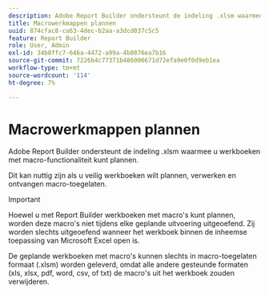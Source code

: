 ```yaml
---
description: Adobe Report Builder ondersteunt de indeling .xlsm waarmee u werkboeken met macro-functionaliteit kunt plannen.
title: Macrowerkmappen plannen
uuid: 874cfac8-ca63-4dec-b2aa-a3dcd037c5c5
feature: Report Builder
role: User, Admin
exl-id: 34b8ffc7-646a-4472-a99a-4b8876ea7b16
source-git-commit: 7226b4c77371b486006671d72efa9e0f0d9eb1ea
workflow-type: tm+mt
source-wordcount: '114'
ht-degree: 7%

---
```


# Macrowerkmappen plannen

Adobe Report Builder ondersteunt de indeling .xlsm waarmee u werkboeken met macro-functionaliteit kunt plannen.

Dit kan nuttig zijn als u veilig werkboeken wilt plannen, verwerken en ontvangen macro-toegelaten.

>[!IMPORTANT]
>
>Hoewel u met Report Builder werkboeken met macro&#39;s kunt plannen, worden deze macro&#39;s niet tijdens elke geplande uitvoering uitgeoefend. Zij worden slechts uitgeoefend wanneer het werkboek binnen de inheemse toepassing van Microsoft Excel open is.

De geplande werkboeken met macro&#39;s kunnen slechts in macro-toegelaten formaat (.xlsm) worden geleverd, omdat alle andere gesteunde formaten (xls, xlsx, pdf, word, csv, of txt) de macro&#39;s uit het werkboek zouden verwijderen.
